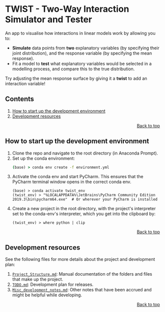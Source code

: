 <!-- To view this file rendered, try opening VSCode and clicking to open the "Preview" pane -->
# TWIST - Two-Way Interaction Simulator and Tester
An app to visualise how interactions in linear models work by allowing you to:
- **Simulate** data points from **two** explanatory variables (by specifying their joint distribution), and the response variable (by specifying the mean response).
- Fit a model to **test** what explanatory variables would be selected in a modelling process, and compare this to the true distribution.

Try adjusting the mean response surface by giving it a **twist** to add an interaction variable!

## Contents
<!-- This contents is kept up to date *manually* -->
1. [How to start up the development environment](#How-to-start-up-the-development-environment)
1. [Development resources](#Development-resources)

<div align="right"><a href="#contents">Back to top</a></div>

## How to start up the development environment
1. Clone the repo and navigate to the root directory (in Anaconda Prompt).
1. Set up the conda environment:
    ```cmd
    (base) > conda env create -f environment.yml
    ```
1. Activate the conda env and start PyCharm. This ensures that the PyCharm terminal window opens in the correct conda env.
    ```
    (base) > conda activate twist_env
    (twist_env) > "%LOCALAPPDATA%\JetBrains\PyCharm Community Edition 2019.3\bin\pycharm64.exe"  # Or wherever your PyCharm is installed
    ```
1. Create a new project in the root directory, with the project's interpreter set to the conda-env's interpreter, which you get into the clipboard by:
    ```
    (twist_env) > where python | clip
    ```

<div align="right"><a href="#contents">Back to top</a></div>

## Development resources
See the following files for more details about the project and development plan:
1. [`Project_Structure.md`](https://github.com/A-Breeze/TWIST/blob/master/Project_Structure.md): Manual documentation of the folders and files that make up the project.
1. [`TODO.md`](https://github.com/A-Breeze/TWIST/blob/master/TODO.md): Development plan for releases.
1. [`Misc_development_notes.md`](https://github.com/A-Breeze/TWIST/blob/master/Misc_development_notes.md): Other notes that have been accrued and might be helpful while developing.

<div align="right"><a href="#contents">Back to top</a></div>

